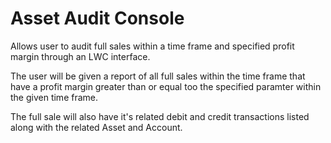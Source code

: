 # Asset Audit Console

Allows user to audit full sales within a time frame and specified profit margin through an LWC interface. 

The user will be given a report of all full sales within the time frame that have a profit margin greater than or equal too the specified paramter within the given time frame.

The full sale will also have it's related debit and credit transactions listed along with the related Asset and Account.
